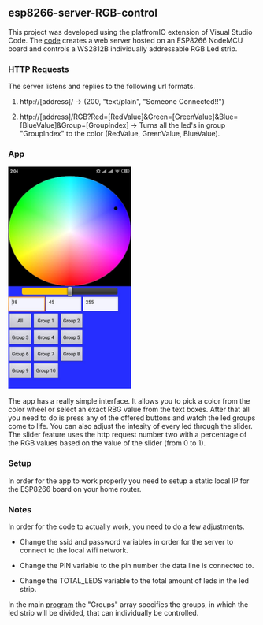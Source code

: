 ## esp8266-server-RGB-control

This project was developed using the platfromIO extension of Visual Studio Code. The [code](source/main.cpp) creates a web server hosted on an ESP8266 NodeMCU board and controls a WS2812B individually addressable RGB Led strip.

### HTTP Requests
The server listens and replies to the following url formats.
1. http://[address]/ -> (200, "text/plain", "Someone Connected!!")

2. http://[address]/RGB?Red=[RedValue]&Green=[GreenValue]&Blue=[BlueValue]&Group=[GroupIndex] -> Turns all the led's in group "GroupIndex" to the color (RedValue, GreenValue, BlueValue).

### App

<img src="images/app.jpg" width="250" height="450">

The app has a really simple interface. It allows you to pick a color from the color wheel or select an exact RBG value from the text boxes. After that all you need to do is press any of the offered buttons and watch the led groups come to life. You can also adjust the intesity of every led through the slider. The slider feature uses the http request number two with a percentage of the RGB values based on the value of the slider (from 0 to 1).

### Setup
In order for the app to work properly you need to setup a static local IP for the ESP8266 board on your home router. 

### Notes
In order for the code to actually work, you need to do a few adjustments.
* Change the ssid and password variables in order for the server to connect to the local wifi network.

* Change the PIN variable to the pin number the data line is connected to.

* Change the TOTAL_LEDS variable to the total amount of leds in the led strip.

In the main [program](source/main.cpp) the "Groups" array specifies the groups, in which the led strip will be divided, that can individually be controlled.

